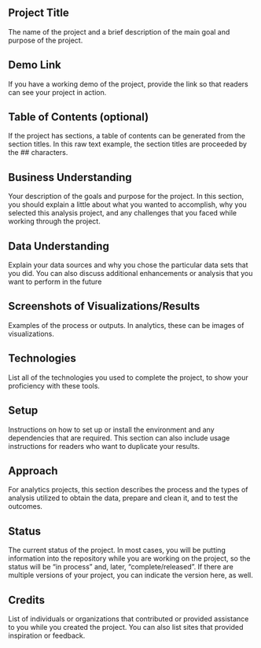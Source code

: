 ## Project Title
The name of the project and a brief description of the main goal and purpose of the project.
## Demo Link
If you have a working demo of the project, provide the link so that readers can see your project in action.
## Table of Contents (optional)
If the project has sections, a table of contents can be generated from the section titles. In this raw text example, the section titles are proceeded by the ## characters.
## Business Understanding
Your description of the goals and purpose for the project. In this section, you should explain a little about what you wanted to accomplish, why you selected this analysis project, and any challenges that you faced while working through the project.
## Data Understanding
Explain your data sources and why you chose the particular data sets that you did. You can also discuss additional enhancements or analysis that you want to perform in the future
## Screenshots of Visualizations/Results
Examples of the process or outputs. In analytics, these can be images of visualizations.
## Technologies
List all of the technologies you used to complete the project, to show your proficiency with these tools.
## Setup
Instructions on how to set up or install the environment and any dependencies that are required. This section can also include usage instructions for readers who want to duplicate your results.
## Approach
For analytics projects, this section describes the process and the types of analysis utilized to obtain the data, prepare and clean it, and to test the outcomes.
## Status
The current status of the project. In most cases, you will be putting information into the repository while you are working on the project, so the status will be “in process” and, later, “complete/released”. If there are multiple versions of your project, you can indicate the version here, as well.
## Credits
List of individuals or organizations that contributed or provided assistance to you while you created the project. You can also list sites that provided inspiration or feedback.


<!--
**G1622/G1622** is a ✨ _special_ ✨ repository because its `README.md` (this file) appears on your GitHub profile.

Here are some ideas to get you started:

- 🔭 I’m currently working on ...
- 🌱 I’m currently learning ...
- 👯 I’m looking to collaborate on ...
- 🤔 I’m looking for help with ...
- 💬 Ask me about ...
- 📫 How to reach me: ...
- 😄 Pronouns: ...
- ⚡ Fun fact: ...
-->
